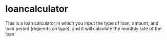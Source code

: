 # loancalculator
This is a loan calculator in which you input the type of loan, amount, and loan period (depends on type), and it will calculate the monthly rate of the loan
